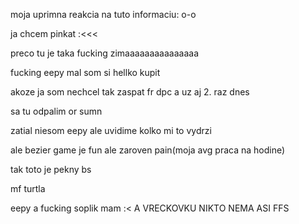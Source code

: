 moja uprimna reakcia na tuto informaciu: o-o
  
ja chcem pinkat :<<<

preco tu je taka fucking zimaaaaaaaaaaaaaaa

fucking eepy mal som si hellko kupit

akoze ja som nechcel tak zaspat fr dpc a uz aj 2. raz dnes

sa tu odpalim or sumn 

zatial niesom eepy ale uvidime kolko mi to vydrzi

ale bezier game je fun ale zaroven pain(moja avg praca na hodine)

tak toto je pekny bs 

mf turtla

eepy a fucking soplik mam :< A VRECKOVKU NIKTO NEMA ASI FFS